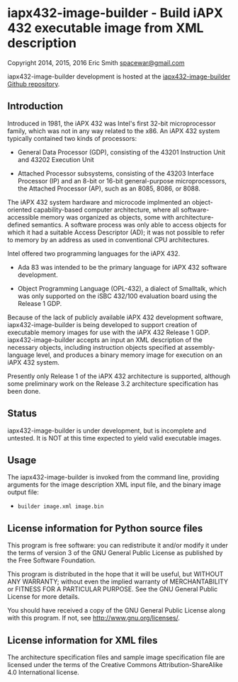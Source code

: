 # iapx432-image-builder - Build iAPX 432 executable image from XML description

Copyright 2014, 2015, 2016 Eric Smith <spacewar@gmail.com>

iapx432-image-builder development is hosted at the
[iapx432-image-builder Github repository](https://github.com/brouhaha/iapx432-image-builder/).

## Introduction

Introduced in 1981, the iAPX 432 was Intel's first 32-bit
microprocessor family, which was not in any way related to the x86.
An iAPX 432 system typically contained two kinds of processors:

* General Data Processor (GDP), consisting of the 43201 Instruction
  Unit and 43202 Execution Unit

* Attached Processor subsystems, consisting of the 43203 Interface
  Processor (IP) and an 8-bit or 16-bit general-purpose
  microprocessors, the Attached Processor (AP), such as an 8085, 8086,
  or 8088.

The iAPX 432 system hardware and microcode implmented an
object-oriented capability-based computer architecture, where all
software-accessible memory was organized as objects, some with
architecture-defined semantics.  A software process was only able to
access objects for which it had a suitable Access Descriptor (AD); it
was not possible to refer to memory by an address as used in
conventional CPU architectures.

Intel offered two programming languages for the iAPX 432.

* Ada 83 was intended to be the primary language for iAPX 432 software
  development.

* Object Programming Language (OPL-432), a dialect of Smalltalk, which
  was only supported on the iSBC 432/100 evaluation board using
  the Release 1 GDP.

Because of the lack of publicly available iAPX 432 development
software, iapx432-image-builder is being developed to support creation
of executable memory images for use with the iAPX 432 Release 1 GDP.
iapx432-image-builder accepts an input an XML description of the
necessary objects, including instruction objects specified at
assembly-language level, and produces a binary memory image for
execution on an iAPX 432 system.

Presently only Release 1 of the iAPX 432 architecture is supported,
although some preliminary work on the Release 3.2 architecture
specification has been done.

## Status

iapx432-image-builder is under development, but is incomplete and
untested.  It is NOT at this time expected to yield valid executable
images.

## Usage

The iapx432-image-builder is invoked from the command line,
providing arguments for the image description XML input file,
and the binary image output file:

* `builder image.xml image.bin`

## License information for Python source files

This program is free software: you can redistribute it and/or modify
it under the terms of version 3 of the GNU General Public License
as published by the Free Software Foundation.

This program is distributed in the hope that it will be useful,
but WITHOUT ANY WARRANTY; without even the implied warranty of
MERCHANTABILITY or FITNESS FOR A PARTICULAR PURPOSE.  See the
GNU General Public License for more details.

You should have received a copy of the GNU General Public License
along with this program.  If not, see <http://www.gnu.org/licenses/>.

## License information for XML files

The architecture specification files and sample image specification
file are licensed under the terms of the Creative Commons
Attribution-ShareAlike 4.0 International license.
